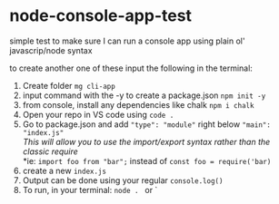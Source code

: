 # node-console-app-test
simple test to make sure I can run a console app using plain ol' javascrip/node syntax

to create another one of these input the following in the terminal:

1. Create folder ``` mg cli-app ```
2. input command with the -y to create a package.json  ``` npm init -y ```
3. from console, install any dependencies like chalk `npm i chalk`
4. Open your repo in VS code using ``` code . ```
5. Go to package.json and add ```"type": "module"``` right below `"main": "index.js"`
    <br>*This will allow you to use the import/export syntax rather than the classic require*
    <br>*ie: `import foo from "bar";` instead of `const foo = require('bar)`
7. create a new ` index.js `
8. Output can be done using your regular `console.log()`
9. To run, in your terminal: `node . ` or `
